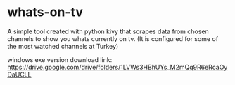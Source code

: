 # whats-on-tv
A simple tool created with python kivy that scrapes data from chosen channels to show you whats currently on tv.
(It is configured for some of the most watched channels at Turkey)

windows exe version download link: https://drive.google.com/drive/folders/1LVWs3HBhUYs_M2mQq9R6eRcaOyDaUCLL
